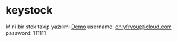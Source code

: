 # keystock
Mini bir stok takip yazılımı
[Demo](http://anahtar.oguzhanfiliz.com.tr)
username: onlyfryou@icloud.com
password: 111111
